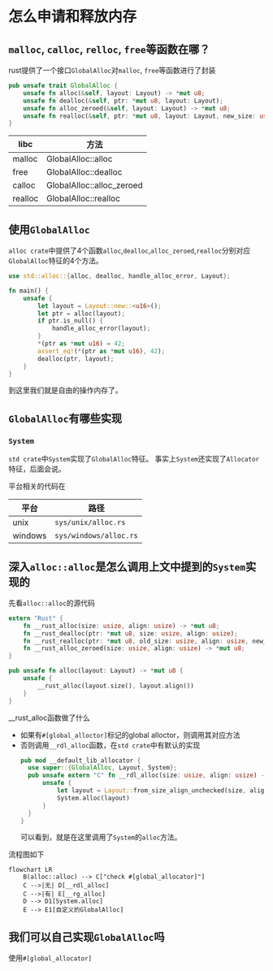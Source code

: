 # 怎么申请和释放内存

## `malloc`, `calloc`, `relloc`, `free`等函数在哪？
rust提供了一个接口`GlobalAlloc`对`malloc`, `free`等函数进行了封装
```rust
pub unsafe trait GlobalAlloc {
    unsafe fn alloc(&self, layout: Layout) -> *mut u8;
    unsafe fn dealloc(&self, ptr: *mut u8, layout: Layout);
    unsafe fn alloc_zeroed(&self, layout: Layout) -> *mut u8;
    unsafe fn realloc(&self, ptr: *mut u8, layout: Layout, new_size: usize) -> *mut u8 ;
}
```
|libc|方法|
|-|-|
|malloc|GlobalAlloc::alloc|
|free|GlobalAlloc::dealloc|
|calloc|GlobalAlloc::alloc_zeroed|
|realloc|GlobalAlloc::realloc|



## 使用`GlobalAlloc`
`alloc crate`中提供了4个函数`alloc`,`dealloc`,`alloc_zeroed`,`realloc`分别对应`GlobalAlloc`特征的4个方法。
```rust
use std::alloc::{alloc, dealloc, handle_alloc_error, Layout};

fn main() {
    unsafe {
        let layout = Layout::new::<u16>();
        let ptr = alloc(layout);
        if ptr.is_null() {
            handle_alloc_error(layout);
        }
        *(ptr as *mut u16) = 42;
        assert_eq!(*(ptr as *mut u16), 42);
        dealloc(ptr, layout);
    }
}
```
到这里我们就是自由的操作内存了。

## `GlobalAlloc`有哪些实现
### `System`
`std crate`中`System`实现了`GlobalAlloc`特征。
事实上`System`还实现了`Allocator`特征，后面会说。

平台相关的代码在

|平台|路径|
|-|-|
|unix|`sys/unix/alloc.rs`|
|windows|`sys/windows/alloc.rs`|

## 深入`alloc::alloc`是怎么调用上文中提到的`System`实现的
先看`alloc::alloc`的源代码
```rust
extern "Rust" {
    fn __rust_alloc(size: usize, align: usize) -> *mut u8;
    fn __rust_dealloc(ptr: *mut u8, size: usize, align: usize);
    fn __rust_realloc(ptr: *mut u8, old_size: usize, align: usize, new_size: usize) -> *mut u8;
    fn __rust_alloc_zeroed(size: usize, align: usize) -> *mut u8;
}

pub unsafe fn alloc(layout: Layout) -> *mut u8 {
    unsafe {
        __rust_alloc(layout.size(), layout.align())
    }
}
```
__rust_alloc函数做了什么
- 如果有`#[global_alloctor]`标记的global alloctor，则调用其对应方法
- 否则调用`__rdl_alloc`函数，在`std crate`中有默认的实现
  ```rust
  pub mod __default_lib_allocator {
    use super::{GlobalAlloc, Layout, System};
    pub unsafe extern "C" fn __rdl_alloc(size: usize, align: usize) -> *mut u8 {
        unsafe {
            let layout = Layout::from_size_align_unchecked(size, align);
            System.alloc(layout)
        }
    }
  }
  ```
  可以看到，就是在这里调用了`System`的`alloc`方法。  

流程图如下
```mermaid
flowchart LR
    B(alloc::alloc) --> C["check #[global_allocator]"]
    C -->|无| D[__rdl_alloc]
    C -->|有| E[__rg_alloc]
    D --> D1[System.alloc]
    E --> E1[自定义的GlobalAlloc]

```

## 我们可以自己实现`GlobalAlloc`吗
使用`#[global_allocator]`